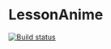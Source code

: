 # LessonAnime
[![Build status](https://ci.appveyor.com/api/projects/status/4xh6lnv95dyrapgk?svg=true)](https://ci.appveyor.com/project/Natlia82/lessonanime)
